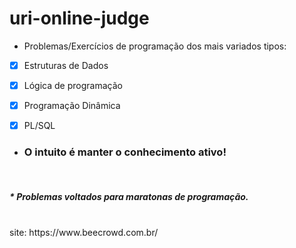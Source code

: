 # uri-online-judge

+ Problemas/Exercícios de programação dos mais variados tipos:

- [x] Estruturas de Dados
- [x] Lógica de programação
- [x] Programação Dinâmica
- [x] PL/SQL


+ ### O intuito é manter o conhecimento ativo!
<br/>
<h5>* Problemas voltados para maratonas de programação.</h5>
<br/>
site: https://www.beecrowd.com.br/
